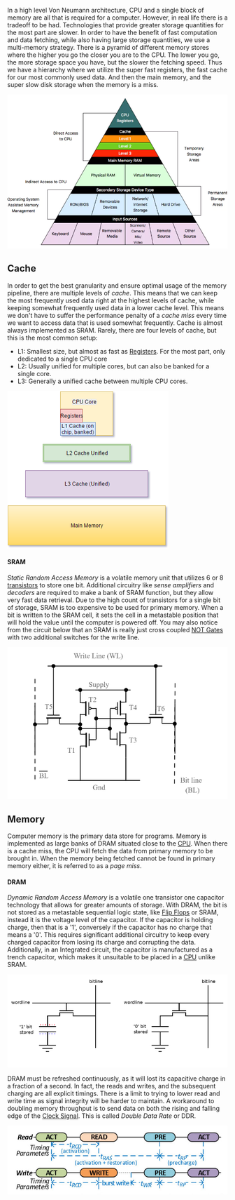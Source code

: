 
In a high level Von Neumann architecture, CPU and a single block of memory are all that is required for a computer. However, in real life there is a tradeoff to be had. Technologies that provide greater storage quantities for the most part are slower. In order to have the benefit of fast computation and data fetching, while also having large storage quantities, we use a multi-memory strategy. There is a pyramid of different memory stores where the higher you go the closer you are to the CPU. The lower you go, the more storage space you have, but the slower the fetching speed. Thus we have a hierarchy where we utilize the super fast registers, the fast cache for our most commonly used data. And then the main memory, and the super slow disk storage when the memory is a miss.

![](../../Attachments/Pasted%20image%2020230115165130.png)


## Cache

In order to get the best granularity and ensure optimal usage of the memory pipeline, there are multiple levels of *cache*. This means that we can keep the most frequently used data right at the highest levels of cache, while keeping somewhat frequently used data in a lower cache level. This means we don't have to suffer the performance penalty of a *cache miss* every time we want to access data that is used somewhat frequently. Cache is almost always implemented as SRAM. Rarely, there are four levels of cache, but this is the most common setup:
- L1: Smallest size, but almost as fast as [Registers](Registers.md). For the most part, only dedicated to a single CPU core
- L2: Usually unified for multiple cores, but can also be banked for a single core.
- L3: Generally a unified cache between multiple CPU cores.

![](../../Attachments/Pasted%20image%2020230115170033.png)


#### SRAM

*Static Random Access Memory* is a volatile memory unit that utilizes 6 or 8 [transistors](CMOS.md) to store one bit. Additional circuitry like *sense amplifiers* and *decoders* are required to make a bank of SRAM function, but they allow very fast data retrieval. Due to the high count of transistors for a single bit of storage, SRAM is too expensive to be used for primary memory. When a bit is written to the SRAM cell, it sets the cell in a metastable position that will hold the value until the computer is powered off. You may also notice from the circuit below that an SRAM is really just cross coupled [NOT Gates](Logic%20Gates.md) with two additional switches for the write line.

![](../../Attachments/Pasted%20image%2020230115171754.png)

## Memory

Computer memory is the primary data store for programs. Memory is implemented as large banks of DRAM situated close to the [CPU](CPU.md). When there is a cache miss, the CPU will fetch the data from primary memory to be brought in. When the memory being fetched cannot be found in primary memory either, it is referred to as a *page miss*.

#### DRAM

*Dynamic Random Access Memory* is a volatile one transistor one capacitor technology that allows for greater amounts of storage. With DRAM, the bit is not stored as a metastable sequential logic state, like [Flip Flops](Flip%20Flops.md) or SRAM, instead it is the voltage level of the capacitor. If the capacitor is holding charge, then that is a '1', conversely if the capacitor has no charge that means a '0'. This requires significant additional circuitry to keep every charged capacitor from losing its charge and corrupting the data. Additionally, in an Integrated circuit, the capacitor is manufactured as a trench capacitor, which makes it unsuitable to be placed in a [CPU](CPU.md) unlike SRAM.

![](../../Attachments/Pasted%20image%2020230115172520.png)

DRAM must be refreshed continuously, as it will lost its capacitive charge in a fraction of a second. In fact, the reads and writes, and the subsequent charging are all explicit timings. There is a limit to trying to lower read and write time as signal integrity will be harder to maintain. A workaround to doubling memory throughput is to send data on both the rising and falling edge of the [Clock Signal](Clock%20Signal.md). This is called *Double Data Rate* or DDR.

![](../../Attachments/Pasted%20image%2020230117174127.png)